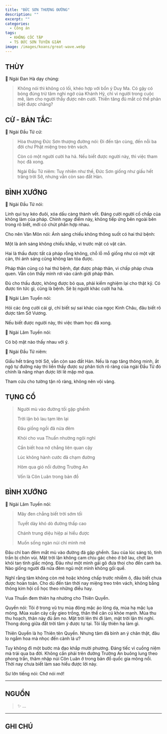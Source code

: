 ```yaml
---
title: "ĐỨC SƠN THƯỢNG ĐƯỜNG"
description: ""
excerpt: ""
categories:
  - Công án
tags:
  - KHÔNG CỐC TẬP
  - TS ĐỨC SƠN TUYÊN GIÁM
image: /images/koans/great-wave.webp
---
```


## THÙY

📢 Ngài Đan Hà dạy chúng:

> Không nói thì không có lối, khéo hợp với bổn ý Duy Ma. 
> Có gậy có bóng đúng trừ tâm nghi ngờ của Khánh Hỷ, chỉ vì người trong cuộc mê, làm cho người thấy được nên cười. 
> Thiền tăng đủ mắt có thể phân biệt được chăng?

## CỬ - BẢN TẮC:

📢 Ngài Đầu Tử cử:

> Hòa thượng Đức Sơn thượng đường nói: Đi đến tận cùng, đến nỗi ba đời chư Phật miệng treo trên vách. 
> 
> Còn có một người cười ha hả. Nếu biết được người này, thì việc tham học đã xong.
>
> Ngài Đầu Tử niêm: Tuy nhiên như thế, Đức Sơn giống như giấu hết trăng trời Sở, nhưng vẫn còn sao đất Hán.


## BÌNH XƯỚNG

📢 Ngài Đầu Tử nói:

Linh qui tuy kéo đuôi, xóa dấu càng thành vết. Đáng cười người cố chấp của không làm của pháp. Chính ngay điểm này, không tiếp ứng bên ngoài bên trong rõ biết, mới có chút phần hợp nhau.

Cho nên Vân Môn nói: Ánh sáng chiếu không thông suốt có hai thứ bệnh:

Một là ánh sáng không chiếu khắp, vì trước mặt có vật cản.

Hai là thấu được tất cả pháp rỗng không, chỗ lỗ mỗ giống như có một vật cản, thì ánh sáng cũng không lan tỏa được.

Pháp thân cũng có hai thứ bệnh, đạt được pháp thân, vì chấp pháp chưa quen. Vẫn còn thấy mình rơi vào cảnh giới pháp thân. 

Đủ cho thấu được, không được bỏ qua, phải kiểm nghiệm lại cho thật kỹ. Có được tin tức gì, cũng là bệnh. Sẽ bị người khác cười ha hả.

📢 Ngài Lâm Tuyền nói: 

Hỏi các ông cười cái gì, chỉ biết sự sai khác của ngọc Kinh Châu, đâu biết rõ được tâm Sở Vương. 

Nếu biết được người này, thì việc tham học đã xong.

📢 Ngài Lâm Tuyền nói: 

Có bộ mặt nào thấy nhau với ý.

📢 Ngài Đầu Tử niêm: 

Giấu hết trăng trời Sở, vẫn còn sao đất Hán. Nếu là nạp tăng thông minh, ắt ngộ tự đường này thì liền thấy được sự phân tích rõ ràng của ngài Đầu Tử đó chính là năng nhạn được lời lẽ mập mờ qua. 

Tham cứu cho tường tận rõ ràng, không nên vội vàng.

## TỤNG CỔ

> Người mù vào đường tối gặp ghềnh
> 
> Trời lặn bỏ lau tạm lên lại
> 
> Đâu giống ngồi đã nửa đêm
> 
> Khói cho vua Thuấn nhường ngôi nghỉ
> 
> Cần biết hoa nở chẳng liên quan cậy
> 
> Lúc không hành cước đã chạm đường
> 
> Hôm qua gió nổi đường Trường An
> 
> Vốn là Côn Luân trong bản đồ

## BÌNH XƯỚNG

📢 Ngài Lâm Tuyền nói:

> Mây đen chẳng biết trời sớm tối
> 
> Tuyết dày khó dò đường thấp cao
> 
> Chánh trung diệu hiệp ai hiểu được
> 
> Muốn sống ngàn núi chỉ mình mê

Đâu chỉ ban đêm mắt mù vào đường đá gập ghềnh. Sau của lúc sáng tỏ, tinh trần bị chôn vùi. Mặt trời lặn không cam chịu gác chèo ở bờ lau, chợt làn khói tan tỉnh giấc mộng. Đâu như một mình gái gõ đưa thoi cho đến canh ba. Nào giống người đã nửa đêm ngủ một mình không gối quế.

Nghĩ rằng tâm không còn mê hoặc không chấp trước nhiễm ô, đâu biết chưa được hoàn toàn. Cho dù đến tàn thời nay miệng treo trên vách, không bằng thông kim hội cổ học theo những điều hay.

Vua Thuấn đem thiên hạ nhường cho Thiên Quyền.

Quyền nói: Tôi ở trong vũ trụ mùa đông mặc áo lông dạ, mùa hạ mặc lụa mỏng. Mùa xuân cày cấy gieo trồng, thân thể cân cú khỏe mạnh. Mùa thu thu hoạch, thân này đủ ấm no. Mặt trời lên thì đi làm, mặt trời lặn thì nghỉ. Thong dong giữa đất trời tâm ý được tự tại. Tôi lấy thiên hạ làm gì.

Thiên Quyền là họ Thiên tên Quyền. Nhưng tâm đã bình an ý chăn thật, đâu lo ngắm hoa mà nhọc đến cành lá ư?

Tuy không đi một bước mà đạo khắp mười phương. Đáng tiếc vì cuồng niệm mà trải qua ba đời. Không cần phải trên đường Trường An buông lung theo phong trần, thâm nhập núi Côn Luân ở trong bản đồ quốc gia mông nổi. Thời nay chưa biết làm sao hiểu được lời này.

Sư lớn tiếng nói: Chớ nói mớ!

<hr class="blog-rule" />

## NGUỒN

> ✨ ...

<hr class="blog-rule" />

## GHI CHÚ

[^1]: ⭐️ <a href="/masters/Deshan-Xuanjian" target="_blank">🔗 TS ĐỨC SƠN TUYÊN GIÁM</a>
